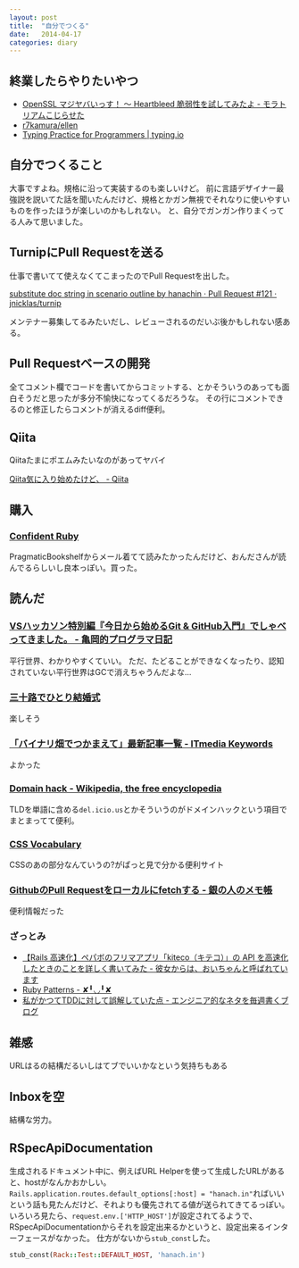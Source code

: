```yaml
---
layout: post
title:  "自分でつくる"
date:   2014-04-17
categories: diary
---
```

## 終業したらやりたいやつ
- [OpenSSL マジヤバいっす！ ～ Heartbleed 脆弱性を試してみたよ - モラトリアムこじらせた](http://nyagao.hateblo.jp/entry/2014/04/10/222546)
- [r7kamura/ellen](https://github.com/r7kamura/ellen)
- [Typing Practice for Programmers | typing.io](http://typing.io/)

## 自分でつくること
大事ですよね。規格に沿って実装するのも楽しいけど。
前に言語デザイナー最強説を説いてた話を聞いたんだけど、規格とかガン無視でそれなりに使いやすいものを作ったほうが楽しいのかもしれない。
と、自分でガンガン作りまくってる人みて思いました。

## TurnipにPull Requestを送る
仕事で書いてて使えなくてこまったのでPull Requestを出した。

[substitute doc string in scenario outline by hanachin · Pull Request #121 · jnicklas/turnip](https://github.com/jnicklas/turnip/pull/121)

メンテナー募集してるみたいだし、レビューされるのだいぶ後かもしれない感ある。

## Pull Requestベースの開発
全てコメント欄でコードを書いてからコミットする、とかそういうのあっても面白そうだと思ったが多分不愉快になってくるだろうな。
その行にコメントできるのと修正したらコメントが消えるdiff便利。

## Qiita
Qiitaたまにポエムみたいなのがあってヤバイ

[Qiita気に入り始めたけど、 - Qiita](http://qiita.com/bukowski1920/items/eef4c7224c7a35802974)

## 購入
### [Confident Ruby](http://www.confidentruby.com/)

PragmaticBookshelfからメール着てて読みたかったんだけど、おんださんが読んでるらしいし良本っぽい。買った。

## 読んだ
### [VSハッカソン特別編『今日から始めるGit & GitHub入門』でしゃべってきました。 - 亀岡的プログラマ日記](http://posaune.hatenablog.com/entry/2014/04/17/001530)

平行世界、わかりやすくていい。
ただ、たどることができなくなったり、認知されていない平行世界はGCで消えちゃうんだよな...

### [三十路でひとり結婚式](http://30alone.com/)
楽しそう

### [「バイナリ畑でつかまえて」最新記事一覧 - ITmedia Keywords](http://www.itmedia.co.jp/keywords/binaryfield.html)
よかった

### [Domain hack - Wikipedia, the free encyclopedia](http://en.wikipedia.org/wiki/Domain_hack)
TLDを単語に含める`del.icio.us`とかそういうのがドメインハックという項目でまとまってて便利。

### [CSS Vocabulary](http://pumpula.net/p/apps/css-vocabulary/)
CSSのあの部分なんていうの?がぱっと見で分かる便利サイト

### [GithubのPull Requestをローカルにfetchする - 銀の人のメモ帳](http://gin0606.hatenablog.com/entry/2013/12/19/185439)
便利情報だった

### ざっとみ

- [【Rails 高速化】ペパボのフリマアプリ「kiteco（キテコ）」の API を高速化したときのことを詳しく書いてみた - 彼女からは、おいちゃんと呼ばれています](http://blog.inouetakuya.info/entry/2014/02/08/221438)
- [Ruby Patterns - ✘╹◡╹✘](http://r7kamura.hatenablog.com/entry/2014/01/22/223346)
- [私がかつてTDDに対して誤解していた点 - エンジニア的なネタを毎週書くブログ](http://taichiw.hatenablog.com/entry/2014/02/05/113417)

## 雑感
URLはるの結構だるいしはてブでいいかなという気持ちもある

## Inboxを空
結構な労力。

## RSpecApiDocumentation
生成されるドキュメント中に、例えばURL Helperを使って生成したURLがあると、hostがなんかおかしい。
`Rails.application.routes.default_options[:host] = "hanach.in"`ればいいという話も見たんだけど、それよりも優先されてる値が送られてきてるっぽい。
いろいろ見たら、`request.env.['HTTP_HOST']`が設定されてるようで、RSpecApiDocumentationからそれを設定出来るかというと、設定出来るインターフェースがなかった。
仕方がないから`stub_const`した。

``` ruby
stub_const(Rack::Test::DEFAULT_HOST, 'hanach.in')
```
